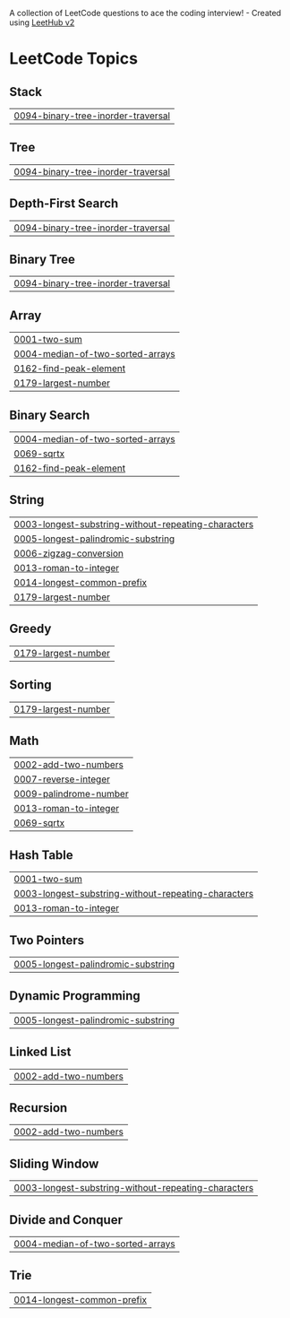 A collection of LeetCode questions to ace the coding interview! - Created using [LeetHub v2](https://github.com/arunbhardwaj/LeetHub-2.0)
<!---LeetCode Topics Start-->
# LeetCode Topics
## Stack
|  |
| ------- |
| [0094-binary-tree-inorder-traversal](https://github.com/nikithagit1/Leetcode/tree/master/0094-binary-tree-inorder-traversal) |
## Tree
|  |
| ------- |
| [0094-binary-tree-inorder-traversal](https://github.com/nikithagit1/Leetcode/tree/master/0094-binary-tree-inorder-traversal) |
## Depth-First Search
|  |
| ------- |
| [0094-binary-tree-inorder-traversal](https://github.com/nikithagit1/Leetcode/tree/master/0094-binary-tree-inorder-traversal) |
## Binary Tree
|  |
| ------- |
| [0094-binary-tree-inorder-traversal](https://github.com/nikithagit1/Leetcode/tree/master/0094-binary-tree-inorder-traversal) |
## Array
|  |
| ------- |
| [0001-two-sum](https://github.com/nikithagit1/Leetcode/tree/master/0001-two-sum) |
| [0004-median-of-two-sorted-arrays](https://github.com/nikithagit1/Leetcode/tree/master/0004-median-of-two-sorted-arrays) |
| [0162-find-peak-element](https://github.com/nikithagit1/Leetcode/tree/master/0162-find-peak-element) |
| [0179-largest-number](https://github.com/nikithagit1/Leetcode/tree/master/0179-largest-number) |
## Binary Search
|  |
| ------- |
| [0004-median-of-two-sorted-arrays](https://github.com/nikithagit1/Leetcode/tree/master/0004-median-of-two-sorted-arrays) |
| [0069-sqrtx](https://github.com/nikithagit1/Leetcode/tree/master/0069-sqrtx) |
| [0162-find-peak-element](https://github.com/nikithagit1/Leetcode/tree/master/0162-find-peak-element) |
## String
|  |
| ------- |
| [0003-longest-substring-without-repeating-characters](https://github.com/nikithagit1/Leetcode/tree/master/0003-longest-substring-without-repeating-characters) |
| [0005-longest-palindromic-substring](https://github.com/nikithagit1/Leetcode/tree/master/0005-longest-palindromic-substring) |
| [0006-zigzag-conversion](https://github.com/nikithagit1/Leetcode/tree/master/0006-zigzag-conversion) |
| [0013-roman-to-integer](https://github.com/nikithagit1/Leetcode/tree/master/0013-roman-to-integer) |
| [0014-longest-common-prefix](https://github.com/nikithagit1/Leetcode/tree/master/0014-longest-common-prefix) |
| [0179-largest-number](https://github.com/nikithagit1/Leetcode/tree/master/0179-largest-number) |
## Greedy
|  |
| ------- |
| [0179-largest-number](https://github.com/nikithagit1/Leetcode/tree/master/0179-largest-number) |
## Sorting
|  |
| ------- |
| [0179-largest-number](https://github.com/nikithagit1/Leetcode/tree/master/0179-largest-number) |
## Math
|  |
| ------- |
| [0002-add-two-numbers](https://github.com/nikithagit1/Leetcode/tree/master/0002-add-two-numbers) |
| [0007-reverse-integer](https://github.com/nikithagit1/Leetcode/tree/master/0007-reverse-integer) |
| [0009-palindrome-number](https://github.com/nikithagit1/Leetcode/tree/master/0009-palindrome-number) |
| [0013-roman-to-integer](https://github.com/nikithagit1/Leetcode/tree/master/0013-roman-to-integer) |
| [0069-sqrtx](https://github.com/nikithagit1/Leetcode/tree/master/0069-sqrtx) |
## Hash Table
|  |
| ------- |
| [0001-two-sum](https://github.com/nikithagit1/Leetcode/tree/master/0001-two-sum) |
| [0003-longest-substring-without-repeating-characters](https://github.com/nikithagit1/Leetcode/tree/master/0003-longest-substring-without-repeating-characters) |
| [0013-roman-to-integer](https://github.com/nikithagit1/Leetcode/tree/master/0013-roman-to-integer) |
## Two Pointers
|  |
| ------- |
| [0005-longest-palindromic-substring](https://github.com/nikithagit1/Leetcode/tree/master/0005-longest-palindromic-substring) |
## Dynamic Programming
|  |
| ------- |
| [0005-longest-palindromic-substring](https://github.com/nikithagit1/Leetcode/tree/master/0005-longest-palindromic-substring) |
## Linked List
|  |
| ------- |
| [0002-add-two-numbers](https://github.com/nikithagit1/Leetcode/tree/master/0002-add-two-numbers) |
## Recursion
|  |
| ------- |
| [0002-add-two-numbers](https://github.com/nikithagit1/Leetcode/tree/master/0002-add-two-numbers) |
## Sliding Window
|  |
| ------- |
| [0003-longest-substring-without-repeating-characters](https://github.com/nikithagit1/Leetcode/tree/master/0003-longest-substring-without-repeating-characters) |
## Divide and Conquer
|  |
| ------- |
| [0004-median-of-two-sorted-arrays](https://github.com/nikithagit1/Leetcode/tree/master/0004-median-of-two-sorted-arrays) |
## Trie
|  |
| ------- |
| [0014-longest-common-prefix](https://github.com/nikithagit1/Leetcode/tree/master/0014-longest-common-prefix) |
<!---LeetCode Topics End-->